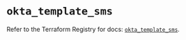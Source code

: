 # `okta_template_sms`

Refer to the Terraform Registry for docs: [`okta_template_sms`](https://registry.terraform.io/providers/okta/okta/4.11.0/docs/resources/template_sms).
